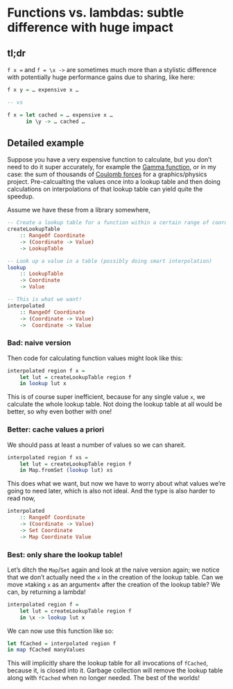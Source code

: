# Functions vs. lambdas: subtle difference with huge impact

## tl;dr

`f x =` and `f = \x ->` are sometimes much more than a stylistic difference with
potentially huge performance gains due to sharing, like here:

```haskell
f x y = … expensive x …

-- vs

f x = let cached = … expensive x …
      in \y -> … cached …
```

## Detailed example

Suppose you have a very expensive function to calculate, but you don’t need to
do it super accurately, for example the [Gamma function][gamma], or in my case:
the sum of thousands of [Coulomb forces][coulomb] for a graphics/physics
project. Pre-calcualting the values once into a lookup table and then doing
calculations on interpolations of that lookup table can yield quite the speedup.

Assume we have these from a library somewhere,

```haskell
-- Create a lookup table for a function within a certain range of coordinates
createLookupTable
    :: RangeOf Coordinate
    -> (Coordinate -> Value)
    -> LookupTable

-- Look up a value in a table (possibly doing smart interpolation)
lookup
    :: LookupTable
    -> Coordinate
    -> Value

-- This is what we want!
interpolated
    :: RangeOf Coordinate
    -> (Coordinate -> Value)
    ->  Coordinate -> Value
```


### Bad: naive version

Then code for calculating function values might look like this:

```haskell
interpolated region f x =
    let lut = createLookupTable region f
    in lookup lut x
```

This is of course super inefficient, because for any single value `x`, we
calculate the whole lookup table. Not doing the lookup table at all would be
better, so why even bother with one!

### Better: cache values a priori

We should pass at least a number of values so we can shareit.

```haskell
interpolated region f xs =
    let lut = createLookupTable region f
    in Map.fromSet (lookup lut) xs
```

This does what we want, but now we have to worry about what values we’re going
to need later, which is also not ideal. And the type is also harder to read now,

```haskell
interpolated
    :: RangeOf Coordinate
    -> (Coordinate -> Value)
    -> Set Coordinate
    -> Map Coordinate Value
```

### Best: only share the lookup table!

Let’s ditch the `Map`/`Set` again and look at the naive version again; we notice
that we don’t actually need the `x` in the creation of the lookup table. Can we
move »taking `x` as an argument« after the creation of the lookup table? We can,
by returning a lambda!

```haskell
interpolated region f =
    let lut = createLookupTable region f
    in \x -> lookup lut x
```

We can now use this function like so:

```haskell
let fCached = interpolated region f
in map fCached manyValues
```

This will implicitly share the lookup table for all invocations of `fCached`,
because it, is closed into it. Garbage collection will remove the lookup table
along with `fCached` when no longer needed. The best of the worlds!


[gamma]: https://en.wikipedia.org/wiki/Gamma_function
[coulomb]: https://en.wikipedia.org/wiki/Coulomb%27s_law
